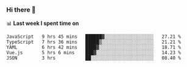 ### Hi there 👋

<!--
**DBvc/DBvc** is a ✨ _special_ ✨ repository because its `README.md` (this file) appears on your GitHub profile.

Here are some ideas to get you started:

- 🔭 I’m currently working on ...
- 🌱 I’m currently learning ...
- 👯 I’m looking to collaborate on ...
- 🤔 I’m looking for help with ...
- 💬 Ask me about ...
- 📫 How to reach me: ...
- 😄 Pronouns: ...
- ⚡ Fun fact: ...
-->

📊 **Last week I spent time on**
<!--START_SECTION:waka-->
```text
JavaScript   9 hrs 45 mins   ██████▓░░░░░░░░░░░░░░░░░░   27.21 % 
TypeScript   7 hrs 36 mins   █████▒░░░░░░░░░░░░░░░░░░░   21.21 % 
YAML         6 hrs 42 mins   ████▓░░░░░░░░░░░░░░░░░░░░   18.71 % 
Vue.js       5 hrs 6 mins    ███▓░░░░░░░░░░░░░░░░░░░░░   14.23 % 
JSON         3 hrs           ██░░░░░░░░░░░░░░░░░░░░░░░   08.40 % 
```
<!--END_SECTION:waka-->
